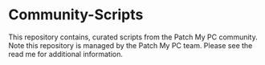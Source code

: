 # Community-Scripts
This repository contains, curated scripts from the Patch My PC community. Note this repository is managed by the Patch My PC team. Please see the read me for additional information.
